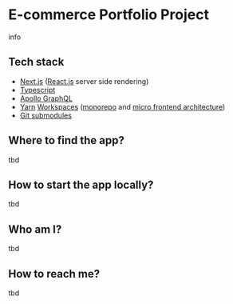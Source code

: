 # E-commerce Portfolio Project

info

## Tech stack

- [Next.js](https://nextjs.org/) ([React.js](https://reactjs.org/) server side rendering)
- [Typescript](https://www.typescriptlang.org/)
- [Apollo GraphQL](https://www.apollographql.com/)
- [Yarn](https://yarnpkg.com/) [Workspaces](https://classic.yarnpkg.com/lang/en/docs/workspaces/) ([monorepo](https://monorepo.tools/) and [micro frontend architecture](https://micro-frontends.org/))
- [Git submodules](https://git-scm.com/book/nl/v2/Git-Tools-Submodules)

## Where to find the app?

tbd

## How to start the app locally?

tbd

## Who am I?

tbd

## How to reach me?

tbd
